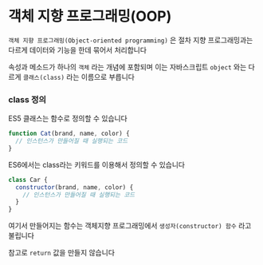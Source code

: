 # 객체 지향 프로그래밍(OOP)

`객체 지향 프로그래밍(Object-oriented programming)` 은 절차 지향 프로그래밍과는 다르게 데이터와 기능을 한데 묶어서 처리합니다

속성과 메소드가 하나의 `객체` 라는 개념에 포함되며 이는 자바스크립트 `object` 와는 다르게 `클래스(class)` 라는 이름으로 부릅니다

### class 정의

ES5 클래스는 함수로 정의할 수 있습니다

```jsx
function Cat(brand, name, color) {
  // 인스턴스가 만들어질 때 실행되는 코드
}
```

ES6에서는 class라는 키워드를 이용해서 정의할 수 있습니다

```jsx
class Car {
  constructor(brand, name, color) {
    // 인스턴스가 만들어질 때 실행되는 코드
  }
}
```

여기서 만들어지는 함수는 객체지향 프로그래밍에서 `생성자(constructor) 함수` 라고 불립니다

참고로 `return` 값을 만들지 않습니다

